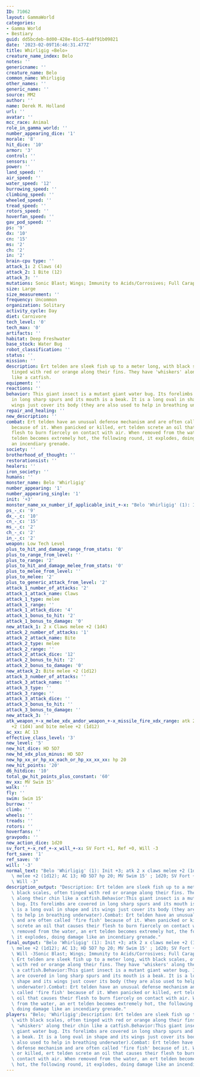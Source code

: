 ```yaml
---
ID: 71062
layout: GammaWorld
categories:
- Gamma World
- Bestiary
guid: dd5bcdeb-8d00-428e-81c5-4a8f91b09821
date: '2023-02-09T16:46:31.477Z'
title: Whirligig «Belo»
creature_name_index: Belo
notes: ''
genericname: ''
creature_name: Belo
common_name: Whirligig
other_names: ''
generic_name: ''
source: MM2
author: ''
name: Derek M. Holland
url: ''
avatar: ''
mcc_race: Animal
role_in_gamma_world: ''
number_appearing_dice: '1'
morale: '8'
hit_dice: '10'
armor: '3'
control: ''
sensors: ''
power: ''
land_speed: ''
air_speed: ''
water_speed: '12'
burrowing_speed: ''
climbing_speed: ''
wheeled_speed: ''
tread_speed: ''
rotors_speed: ''
hoverfan_speed: ''
gav_pod_speed: ''
ps: '9'
dx: '10'
cn: '15'
ms: '2'
ch: '2'
in: '2'
brain-cpu type: ''
attack_1: 2 Claws (4)
attack_2: 1 Bite (12)
attack_3: ''
mutations: Sonic Blast; Wings; Immunity to Acids/Corrosives; Full Carapace; Intuition
size: Large
size_measurement: ''
frequency: Uncommon
organization: Solitary
activity_cycle: Day
diet: Carnivore
tech_level: '0'
tech_max: '0'
artifacts: ''
habitat: Deep Freshwater
base_stock: Water Bug
robot_classification: ''
status: ''
mission: ''
description: Ert telden are sleek fish up to a meter long, with black scales, often
  tinged with red or orange along their fins. They have 'whiskers' along their chin
  like a catfish.
equipment: ''
reactions: ''
behavior: This giant insect is a mutant giant water bug. Its forelimbs are covered
  in long sharp spurs and its mouth is a beak. It is a long oval in shape and its
  wings just cover its body (they are also used to help in breathing underwater).
repair_and_healing: ''
new_description: ''
combat: Ert telden have an unusual defense mechanism and are often called 'fire fish'
  because of it. When panicked or killed, ert telden screte an oil that causes their
  flesh to burn fiercely on contact with air. When removed from the water, an ert
  telden becomes extremely hot, the following round, it explodes, doing damage like
  an incendiary grenade.
society: ''
brotherhood_of_thought: ''
restorationsist: ''
healers: ''
iron_society: ''
humans: ''
monster_name: Belo 'Whirligig'
number_appearing: '1'
number_appearing_single: '1'
init: '+3'
monster_name_xx_number_if_applicable_init_+-x: "Belo 'Whirligig' (1): Init +3"
ps_-_c: '9'
dx_-_c: '10'
cn_-_c: '15'
ms_-_c: '2'
ch_-_c: '2'
in_-_c: '2'
weapon: Low Tech Level
plus_to_hit_and_damage_range_from_stats: '0'
plus_to_range_from_level: ''
plus_to_range: '2'
plus_to_hit_and_damage_melee_from_stats: '0'
plus_to_melee_from_level: ''
plus_to_melee: '2'
plus_to_generic_attack_from_level: '2'
attack_1_number_of_attacks: '2'
attack_1_attack_name: Claws
attack_1_type: melee
attack_1_range: ''
attack_1_attack_dice: '4'
attack_1_bonus_to_hit: '2'
attack_1_bonus_to_damage: '0'
new_attack_1: 2 x Claws melee +2 (1d4)
attack_2_number_of_attacks: '1'
attack_2_attack_name: Bite
attack_2_type: melee
attack_2_range: ''
attack_2_attack_dice: '12'
attack_2_bonus_to_hit: '2'
attack_2_bonus_to_damage: '0'
new_attack_2: Bite melee +2 (1d12)
attack_3_number_of_attacks: ''
attack_3_attack_name: ''
attack_3_type: ''
attack_3_range: ''
attack_3_attack_dice: ''
attack_3_bonus_to_hit: ''
attack_3_bonus_to_damage: ''
new_attack_3: ''
atk_weapon_+-x_melee_xdx_andor_weapon_+-x_missile_fire_xdx_range: atk 2 x claws melee
  +2 (1d4) and bite melee +2 (1d12)
ac_xx: AC 13
effective_class_level: '3'
new_level: '5'
new_hit_dice: HD 5D7
new_hd_xdx_plus_minus: HD 5D7
new_hp_xx_or_hp_xx_each_or_hp_xx_xx_xx: hp 20
new_hit_points: '20'
d6_hitdice: '10'
total_gw_hit_points_plus_constant: '60'
mv_xx: MV Swim 15'
walk: ''
fly: ''
swim: Swim 15'
burrow: ''
climb: ''
wheels: ''
treads: ''
rotors: ''
hoverfans: ''
gravpods: ''
new_action_dice: 1d20
sv_fort_+-x_ref_+-x_will_+-x: SV Fort +1, Ref +0, Will -3
fort_save: '1'
ref_save: '0'
will: '-3'
normal_text: "Belo 'Whirligig' (1): Init +3; atk 2 x claws melee +2 (1d4) and bite\
  \ melee +2 (1d12); AC 13; HD 5D7 hp 20; MV Swim 15' ; 1d20; SV Fort +1, Ref +0,\
  \ Will -3"
description_output: "Description: Ert telden are sleek fish up to a meter long, with\
  \ black scales, often tinged with red or orange along their fins. They have 'whiskers'\
  \ along their chin like a catfish.Behavior:This giant insect is a mutant giant water\
  \ bug. Its forelimbs are covered in long sharp spurs and its mouth is a beak. It\
  \ is a long oval in shape and its wings just cover its body (they are also used\
  \ to help in breathing underwater).Combat: Ert telden have an unusual defense mechanism\
  \ and are often called 'fire fish' because of it. When panicked or killed, ert telden\
  \ screte an oil that causes their flesh to burn fiercely on contact with air. When\
  \ removed from the water, an ert telden becomes extremely hot, the following round,\
  \ it explodes, doing damage like an incendiary grenade."
final_output: "Belo 'Whirligig' (1): Init +3; atk 2 x claws melee +2 (1d4) and bite\
  \ melee +2 (1d12); AC 13; HD 5D7 hp 20; MV Swim 15' ; 1d20; SV Fort +1, Ref +0,\
  \ Will -3Sonic Blast; Wings; Immunity to Acids/Corrosives; Full Carapace; IntuitionDescription:\
  \ Ert telden are sleek fish up to a meter long, with black scales, often tinged\
  \ with red or orange along their fins. They have 'whiskers' along their chin like\
  \ a catfish.Behavior:This giant insect is a mutant giant water bug. Its forelimbs\
  \ are covered in long sharp spurs and its mouth is a beak. It is a long oval in\
  \ shape and its wings just cover its body (they are also used to help in breathing\
  \ underwater).Combat: Ert telden have an unusual defense mechanism and are often\
  \ called 'fire fish' because of it. When panicked or killed, ert telden screte an\
  \ oil that causes their flesh to burn fiercely on contact with air. When removed\
  \ from the water, an ert telden becomes extremely hot, the following round, it explodes,\
  \ doing damage like an incendiary grenade."
players: "Belo; 'Whirligig';Description: Ert telden are sleek fish up to a meter long,\
  \ with black scales, often tinged with red or orange along their fins. They have\
  \ 'whiskers' along their chin like a catfish.Behavior:This giant insect is a mutant\
  \ giant water bug. Its forelimbs are covered in long sharp spurs and its mouth is\
  \ a beak. It is a long oval in shape and its wings just cover its body (they are\
  \ also used to help in breathing underwater).Combat: Ert telden have an unusual\
  \ defense mechanism and are often called 'fire fish' because of it. When panicked\
  \ or killed, ert telden screte an oil that causes their flesh to burn fiercely on\
  \ contact with air. When removed from the water, an ert telden becomes extremely\
  \ hot, the following round, it explodes, doing damage like an incendiary grenade.|"
---
```

</br>